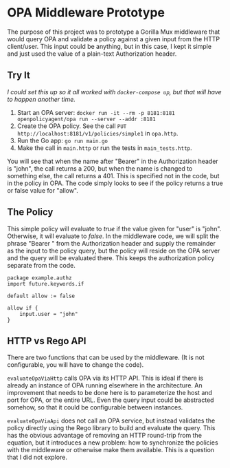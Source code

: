 # OPA Middleware Prototype

The purpose of this project was to prototype a Gorilla Mux middleware that would
query OPA and validate a policy against a given input from the HTTP client/user.
This input could be anything, but in this case, I kept it simple and just used
the value of a plain-text Authorization header.

## Try It
_I could set this up so it all worked with `docker-compose up`, but that will have to happen another time._

1. Start an OPA server: `docker run -it --rm -p 8181:8181 openpolicyagent/opa run --server --addr :8181`
2. Create the OPA policy.  See the call `PUT http://localhost:8181/v1/policies/simple1`
in `opa.http`.
3. Run the Go app: `go run main.go`
4. Make the call in `main.http` or run the tests in `main_tests.http`.

You will see that when the name after "Bearer" in the Authorization header is "john",
the call returns a 200, but when the name is changed to something else, the call returns
a 401.  This is specified not in the code, but in the policy in OPA.  The code simply
looks to see if the policy returns a true or false value for "allow".

## The Policy
This simple policy will evaluate to _true_ if the value given for "user" is "john".  Otherwise, it
will evaluate to _false_.  In the middleware code, we will split the phrase "Bearer " from the Authorization
header and supply the remainder as the input to the policy query, but the policy will reside on the OPA
server and the query will be evaluated there.  This keeps the authorization policy separate from the code.
```
package example.authz
import future.keywords.if

default allow := false

allow if {
    input.user = "john"
}
```


## HTTP vs Rego API
There are two functions that can be used by the middleware.  (It is not configurable, you will have
to change the code).

`evaluateOpaViaHttp` calls OPA via its HTTP API.  This is ideal
if there is already an instance of OPA running elsewhere in the architecture.
An improvement that needs to be done here is to parameterize the host and port for OPA, or the entire URL.
Even the query input could be abstracted somehow, so that it could be configurable between instances.

`evaluateOpaViaApi` does not call an OPA service, but instead validates the policy directly using the
Rego library to build and evaluate the query.  This has the obvious advantage of removing an HTTP round-trip
from the equation, but it introduces a new problem:  how to synchronize the policies with the middleware
or otherwise make them available.  This is a question that I did not explore.
